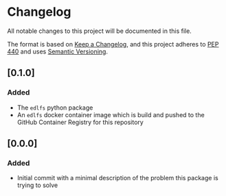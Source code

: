 # Changelog

All notable changes to this project will be documented in this file.

The format is based on [Keep a Changelog](https://keepachangelog.com/en/1.1.0/),
and this project adheres to [PEP 440](https://www.python.org/dev/peps/pep-0440/)
and uses [Semantic Versioning](https://semver.org/spec/v2.0.0.html).


## [0.1.0]

### Added
* The `edlfs` python package
* An `edlfs` docker container image which is build and pushed to the GitHub Container Registry for this repository

## [0.0.0]

### Added
* Initial commit with a minimal description of the problem this package is trying to solve
